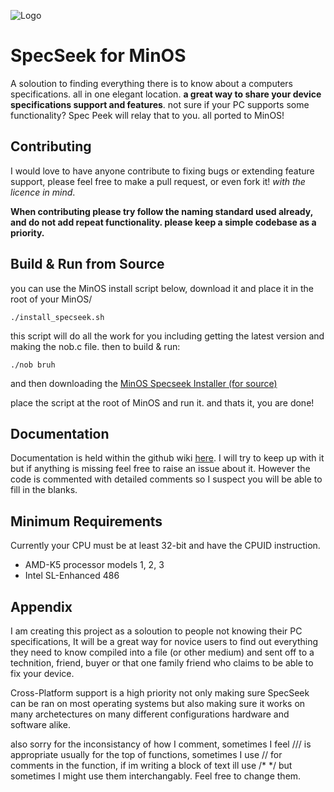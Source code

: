 
![Logo](https://i.imgur.com/Zg37VpH.png)
# SpecSeek for MinOS
A soloution to finding everything there is to know about a computers specifications. all in one elegant location. **a great way to share your device specifications support and features**. not sure if your PC supports some functionality? Spec Peek will relay that to you. all ported to MinOS!

## Contributing
I would love to have anyone contribute to fixing bugs or extending feature support, please feel free to make a pull request, or even fork it! *with the licence in mind*.

**When contributing please try follow the naming standard used already, and do not add repeat functionality. please keep a simple codebase as a priority.**
## Build & Run from Source

you can use the MinOS install script below, download it and place it in the root of your MinOS/
```
./install_specseek.sh
```
this script will do all the work for you including getting the latest version and making the nob.c file.
then to build & run:
```
./nob bruh
```

and then downloading the [MinOS Specseek Installer (for source)](https://github.com/Mellurboo/SpecSeek/blob/620c6199ec021c5a2d4f976964307b47c0dabd6c/install_specseek.sh)

place the script at the root of MinOS and run it. and thats it, you are done!

## Documentation
Documentation is held within the github wiki [here](https://github.com/Mellurboo/SpecSeek/wiki). I will try to keep up with it but if anything is missing feel free to raise an issue about it. However the code is commented with detailed comments so I suspect you will be able to fill in the blanks.
## Minimum Requirements
Currently your CPU must be at least 32-bit and have the CPUID instruction.

- AMD-K5 processor models 1, 2, 3
- Intel SL-Enhanced 486


## Appendix
I am creating this project as a soloution to people not knowing their PC specifications, It will be a great way for novice users to find out everything they need to know compiled into a file (or other medium) and sent off to a technition, friend, buyer or that one family friend who claims to be able to fix your device.

Cross-Platform support is a high priority not only making sure SpecSeek can be ran on most operating systems but also making sure it works on many archetectures on many different configurations hardware and software alike.

also sorry for the inconsistancy of how I comment, sometimes I feel /// is appropriate usually for the top of functions, sometimes I use // for comments in the function, if im writing a block of text ill use /* */ but sometimes I might use them interchangably. Feel free to change them.